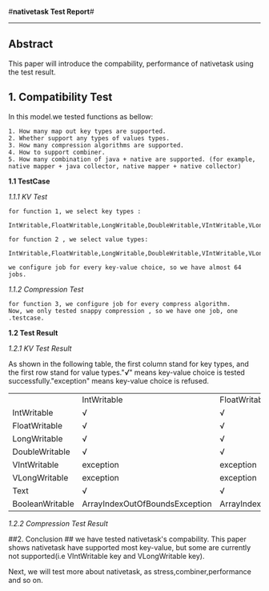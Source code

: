 #**nativetask Test Report**#

----------
## Abstract ##
This paper will introduce the compability, performance of nativetask using the test result.

## 1. Compatibility Test ##
In this model.we tested functions as bellow:
	
	1. How many map out key types are supported.
	2. Whether support any types of values types.
	3. How many compression algorithms are supported.
	4. How to support combiner.
	5. How many combination of java + native are supported. (for example, native mapper + java collector, native mapper + native collector)

**1.1 TestCase**
	
*1.1.1 KV Test*

	

	for function 1, we select key types :
		IntWritable,FloatWritable,LongWritable,DoubleWritable,VIntWritable,VLongWritable,Text,BooleanWritable.
	
	for function 2 , we select value types:	
		IntWritable,FloatWritable,LongWritable,DoubleWritable,VIntWritable,VLongWritable,Text,BooleanWritable.
	
	we configure job for every key-value choice, so we have almost 64 jobs.

*1.1.2 Compression Test*

	for function 3, we configure job for every compress algorithm.
	Now, we only tested snappy compression , so we have one job, one .testcase.


**1.2 Test Result**

*1.2.1 KV Test Result*

As shown in the following table, the first column stand for key types, and the first row stand for value types."***√***" means key-value choice is tested successfully."exception" means key-value choice is refused.

<table class="table table-bordered table-striped table-condensed">
	<tr>
		<td></td>
		<td>IntWritable</td>
		<td>FloatWritable</td>
		<td>LongWritable</td>
		<td>DoubleWritable</td>
		<td>VIntWritable</td>
		<td>VLongWritable</td>
		<td>Text</td>
		<td>BooleanWritable</td>
	</tr>
	<tr>
		<td>IntWritable</td>
		<td>√</td><td>√</td>
		<td>√</td><td>√</td>
		<td>√</td><td>√</td>
		<td>√</td><td>√</td>
	</tr>
	<tr>
		<td>FloatWritable</td>
		<td>√</td><td>√</td>
		<td>√</td><td>√</td>
		<td>√</td><td>√</td>
		<td>√</td><td>√</td>
	</tr>
	<tr>
		<td>LongWritable</td>
		<td>√</td><td>√</td>
		<td>√</td><td>√</td>
		<td>√</td><td>√</td>
		<td>√</td><td>√</td>
	</tr>
	<tr>
		<td>DoubleWritable</td>
		<td>√</td><td>√</td>
		<td>√</td><td>√</td>
		<td>√</td><td>√</td>
		<td>√</td><td>√</td>
	</tr>
	<tr>
		<td>VIntWritable</td>
		<td>exception</td><td>exception</td>
		<td>exception</td><td>exception</td>
		<td>exception</td><td>exception</td>
		<td>exception</td><td>exception</td>
	</tr>
	<tr>
		<td>VLongWritable</td>
		<td>exception</td><td>exception</td>
		<td>exception</td><td>exception</td>
		<td>exception</td><td>exception</td>
		<td>exception</td><td>exception</td>
	</tr>
	<tr>
		<td>Text</td>
		<td>√</td><td>√</td>
		<td>√</td><td>√</td>
		<td>√</td><td>√</td>
		<td>√</td><td>√</td>
	</tr>
	<tr>
		<td>BooleanWritable</td>
		<td>ArrayIndexOutOfBoundsException</td><td>ArrayIndexOutOfBoundsException</td>
		<td>ArrayIndexOutOfBoundsException</td><td>ArrayIndexOutOfBoundsException</td>
		<td>ArrayIndexOutOfBoundsException</td><td>ArrayIndexOutOfBoundsException</td>
		<td>ArrayIndexOutOfBoundsException</td><td>ArrayIndexOutOfBoundsException</td>
	</tr>
</table>

*1.2.2 Compression Test Result*




##2. Conclusion ##
we have tested nativetask's compability. This paper shows nativetask have supported most key-value, but some are currently not supported(i.e VIntWritable key and VLongWritable key).

Next, we will test more about nativetask, as stress,combiner,performance and so on.